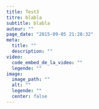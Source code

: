 ```yaml
---
title: Test3
titre: blabla
subtitle: blabla
auteur: ""
page_date: "2015-09-05 21:28:32"
meta:
  title: ""
  description: ""
video:
  code_embed_de_la_video: ""
  legende: ""
image:
  image_path: ""
  alt: ""
  legende: ""
  center: false
---
```


